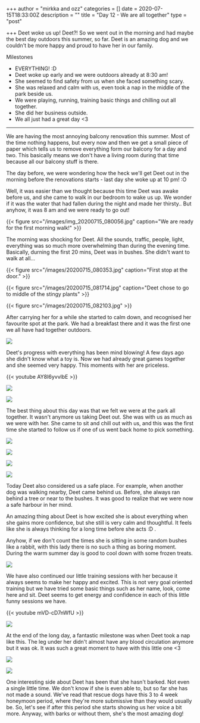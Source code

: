 +++
author = "mirkka and ozz"
categories = []
date = 2020-07-15T18:33:00Z
description = ""
title = "Day 12 -  We are all together"
type = "post"

+++
Deet woke us up! Deet?! So we went out in the morning and had maybe the best day outdoors this summer, so far. Deet is an amazing dog and we couldn't be more happy and proud to have her in our family.

Milestones

* EVERYTHING! :D
* Deet woke up early and we were outdoors already at 8:30 am!
* She seemed to find safety from us when she faced something scary.
* She was relaxed and calm with us, even took a nap in the middle of the park beside us.
* We were playing, running, training basic things and chilling out all together.
* She did her business outside.
* We all just had a great day <3

***

We are having the most annoying balcony renovation this summer. Most of the time nothing happens, but every now and then we get a small piece of paper which tells us to remove everything form our balcony for a day and two. This basically means we don't have a living room during that time because all our balcony stuff is there.

The day before, we were wondering how the heck we'll get Deet out in the morning before the renovations starts - last day she woke up at 10 pm! :O

Well, it was easier than we thought because this time Deet was awake before us, and she came to walk in our bedroom to wake us up. We wonder if it was the water that had fallen during the night and made her thirsty.. But anyhow, it was 8 am and we were ready to go out!

{{< figure src="/images/img_20200715_080056.jpg" caption="We are ready for the first morning walk!" >}}

The morning was shocking for Deet. All the sounds, traffic, people, light, everything was so much more overwhelming than during the evening time. Basically, durning the first 20 mins, Deet was in bushes. She didn't want to walk at all...

{{< figure src="/images/20200715_080353.jpg" caption="First stop at the door." >}}

{{< figure src="/images/20200715_081714.jpg" caption="Deet chose to go to middle of the stingy plants" >}}

{{< figure src="/images/20200715_082103.jpg" >}}

After carrying her for a while she started to calm down, and recognised her favourite spot at the park. We had a breakfast there and it was the first one we all have had together outdoors.

![](/images/20200715_090008.jpg)

Deet's progress with everything has been mind blowing! A few days ago she didn't know what a toy is. Now we had already great games together and she seemed very happy. This moments with her are priceless.

{{< youtube AY8I6yvvlbE >}}

![](/images/20200715_085808.jpg)

![](/images/20200715_085818.jpg)

The best thing about this day was that we felt we were at the park all together. It wasn't anymore us taking Deet out. She was with us as much as we were with her. She came to sit and chill out with us, and this was the first time she started to follow us if one of us went back home to pick something.

![](/images/20200715_123741.jpg)

![](/images/20200715_125932.jpg)

![](/images/20200715_144722.jpg)

![](/images/20200715_122105.jpg)

Today Deet also considered us a safe place. For example, when another dog was walking nearby, Deet came behind us. Before, she always ran behind a tree or near to the bushes. It was good to realize that we were now a safe harbour in her mind.

An amazing thing about Deet is how excited she is about everything when she gains more confidence, but she still is very calm and thoughtful. It feels like she is always thinking for a long time before she acts :D .

Anyhow, if we don't count the times she is sitting in some random bushes like a rabbit, with this lady there is no such a thing as boring moment. During the warm summer day is good to cool down with some frozen treats.

![](/images/deet-ice-treats.png)

We have also continued our little training sessions with her because it always seems to make her happy and excited. This is not very goal oriented training but we have tried some basic things such as her name, look, come here and sit. Deet seems to get energy and confidence in each of this little funny sessions we have.

{{< youtube mVD-cD7nWfU >}}

![](/images/img_20200715_155209.jpg)

At the end of the long day, a fantastic milestone was when Deet took a nap like this. The leg under her didn't almost have any blood circulation anymore but it was ok. It was such a great moment to have with this little one <3

![](/images/img_20200715_175911.jpg)

![](/images/20200715_182940.jpg)

One interesting side about Deet has been that she hasn't barked. Not even a single little time. We don't know if she is even able to, but so far she has not made a sound. We've read that rescue dogs have this 3 to 4 week honeymoon period, where they're more submissive than they would usually be. So, let's see if after this period she starts showing us her voice a bit more. Anyway, with barks or without them, she's the most amazing dog!